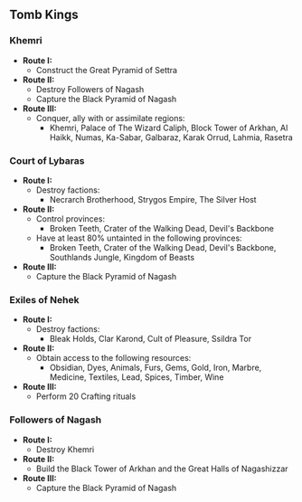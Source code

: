 ## Tomb Kings

### Khemri

* **Route I:**
	* Construct the Great Pyramid of Settra
* **Route II:**
	* Destroy Followers of Nagash
	* Capture the Black Pyramid of Nagash
* **Route III:**
	* Conquer, ally with or assimilate regions:
	    * Khemri, Palace of The Wizard Caliph, Block Tower of Arkhan, Al Haikk, Numas, Ka-Sabar, Galbaraz, Karak Orrud, 
	    Lahmia, Rasetra

### Court of Lybaras

* **Route I:**
	* Destroy factions:
	    * Necrarch Brotherhood, Strygos Empire, The Silver Host
* **Route II:**
	* Control provinces:
	    * Broken Teeth, Crater of the Walking Dead, Devil's Backbone
	* Have at least 80% untainted in the following provinces:
	    * Broken Teeth, Crater of the Walking Dead, Devil's Backbone, Southlands Jungle, Kingdom of Beasts
* **Route III:**
	* Capture the Black Pyramid of Nagash

### Exiles of Nehek

* **Route I:**
	* Destroy factions:
	    * Bleak Holds, Clar Karond, Cult of Pleasure, Ssildra Tor
* **Route II:**
	* Obtain access to the following resources:
	    * Obsidian, Dyes, Animals, Furs, Gems, Gold, Iron, Marbre, Medicine, Textiles, Lead, Spices, Timber, Wine
* **Route III:**
	* Perform 20 Crafting rituals

### Followers of Nagash

* **Route I:**
	* Destroy Khemri
* **Route II:**
	* Build the Black Tower of Arkhan and the Great Halls of Nagashizzar
* **Route III:**
	* Capture the Black Pyramid of Nagash

